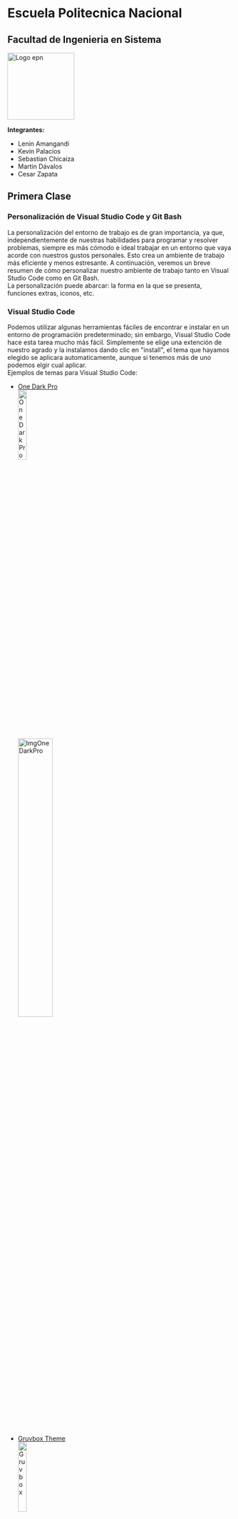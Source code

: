 # Escuela Politecnica Nacional

## Facultad de Ingenieria en Sistema

<!-- ![Logo Politecnica]( https://www.epn.edu.ec/wp-content/uploads/2022/08/logo-epn-vertical.png ) -->

<img src="recursosImgs/Logo epn 2.png" alt="Logo epn" width="150px" height="150px">

**Integrantes:**

* Lenin Amangandi
* Kevin Palacios
* Sebastian Chicaiza
* Martin Dávalos
* Cesar Zapata

## **Primera Clase**
### __Personalización de Visual Studio Code y Git Bash__
La personalización del entorno de trabajo es de gran importancia, ya que, independientemente de nuestras habilidades para programar y resolver problemas, siempre es más cómodo e ideal trabajar en un entorno que vaya acorde con nuestros gustos personales. Esto crea un ambiente de trabajo más eficiente y menos estresante. A continuación, veremos un breve resumen de cómo personalizar nuestro ambiente de trabajo tanto en Visual Studio Code como en Git Bash. <br> La personalización puede abarcar: la forma en la que se presenta, funciones extras, iconos, etc.  
### __Visual Studio Code__
Podemos utilizar algunas herramientas fáciles de encontrar e instalar en un entorno de programación predeterminado; sin embargo, Visual Studio Code hace esta tarea mucho más fácil. Simplemente se elige una extención de nuestro agrado y la instalamos dando clic en "install", el tema que hayamos elegido se aplicara automaticamente, aunque si tenemos más de uno podemos elgir cual aplicar.<br> Ejemplos de temas para Visual Studio Code:
- [One Dark Pro](https://marketplace.visualstudio.com/items?itemName=zhuangtongfa.Material-theme)<br><img src="https://windows.atsit.in/es/wp-content/uploads/sites/10/2023/03/los-mejores-temas-de-codigo-de-visual-studio-1.png" width="20%" alt="OneDarkPro" style="margin-right: 200px;"/><img src="https://res.cloudinary.com/dyjrfa6c2/image/upload/v1634884714/Screenshot_2021-10-22_123331_ws20xr.png" width="40%" alt="ImgOneDarkPro"/><br>
- [Gruvbox Theme](https://marketplace.visualstudio.com/items?itemName=jdinhlife.gruvbox)<br><img src="https://alexanderbast.gallerycdn.vsassets.io/extensions/alexanderbast/vscode-snazzy/2.9.0/1518981597488/Microsoft.VisualStudio.Services.Icons.Default" width="20%" alt="Gruvbox" style="margin-right: 200px;"/><img src="https://camo.githubusercontent.com/003f1d1e16aefc62ecb200b5e4eb08a214641618380541dd6290cfc601cb3b7e/687474703a2f2f692e696d6775722e636f6d2f476b496c38466e2e706e67" width="40%" alt="ImgGruvbox"/><br>
- [Palenight Theme](https://marketplace.visualstudio.com/items?itemName=whizkydee.material-palenight-theme)<br><img src="https://windows.atsit.in/es/wp-content/uploads/sites/10/2023/03/los-mejores-temas-de-codigo-de-visual-studio-4.png" width="20%" alt="Palenight" style="margin-right: 200px;"/><img src="https://preview.redd.it/a-colorscheme-based-on-material-palenight-v0-ti18g9z27eda1.png?width=1080&crop=smart&auto=webp&s=f7ef30056fc232449e124864ee0e2fa4707b9959" width="40%" alt="ImgGruvbox"/><br>
De igual forma existen extenciones que modifican iconos y extenciones que nos brindan una utiliad extra a la hora de programar. Por ejemplo:
- [Material Icon Theme](https://marketplace.visualstudio.com/items?itemName=PKief.material-icon-theme)<br><img src="https://raw.githubusercontent.com/PKief/vscode-material-icon-theme/main/logo.png" width="20%" alt="MaterialIconTheme" style="margin-right: 200px;"/><img src="https://res.cloudinary.com/dukp6c7f7/image/upload/f_auto,fl_lossy,q_auto/s3-ghost//2023/09/material-icon.jpg" width= 40% alt="ImgMaterialIconTheme"><br>
- [vscode-pdf](https://marketplace.visualstudio.com/items?itemName=tomoki1207.pdf)<br><img src="https://tomoki1207.gallerycdn.vsassets.io/extensions/tomoki1207/pdf/1.2.2/1671761410752/Microsoft.VisualStudio.Services.Icons.Default" width="20%" alt="vscoe-pdf" style="margin-right: 200px;"><img src="https://user-images.githubusercontent.com/12548652/55349779-d377ba00-54ba-11e9-8903-3ffe8a62ab03.png" width="40%" alt="Imgvscode-pdf"><br>
- [GitLens](https://marketplace.visualstudio.com/items?itemName=eamodio.gitlens)<br><img src="https://cdn.hashnode.com/res/hashnode/image/upload/v1675947725161/5f61e303-c49a-4dce-acea-8ef9d0676f7c.png" width="20%" alt="GitLens" style="margin-right: 200px;"><img src="https://raw.githubusercontent.com/gitkraken/vscode-gitlens/main/images/docs/commit-graph-illustrated.png" width="40%" alt="ImgGitLens"><br>
Existen extenciones para un leguaje de programacion en especifico que son elementales para una mejor comprension del codigo que se esta escribiendo. Estas extenciones nos ofrecen herramientas muy importantes y utiles como:<br>
- Syntax highlighting y snippets.
- IntelliSense para completar código y sugerencias de errores en tiempo real.
- Depuración de código directamente desde Visual Studio Code.
- Administración de entornos virtuales y paquetes.
- Integración con herramientas externas.<br>
Ejemplos de extenciones de los lenguajes mas populares actualmente:
- [Python](https://marketplace.visualstudio.com/items?itemName=ms-python.python)<br><img src="https://upload.wikimedia.org/wikipedia/commons/thumb/c/c3/Python-logo-notext.svg/1200px-Python-logo-notext.svg.png" width="20%" alt="Python" style="margin-right: 200px;"><img src="https://us-east-2-prod-datasource-bucket.s3.us-east-2.amazonaws.com/uploads/302d3364e0134f43e909c34b77ef948b.png" width="40%" alt="ImgPython"><br>
- [Java](https://marketplace.visualstudio.com/items?itemName=vscjava.vscode-java-pack)<br><img src="https://upload.wikimedia.org/wikipedia/en/thumb/3/30/Java_programming_language_logo.svg/1200px-Java_programming_language_logo.svg.png" width="20%" alt="Java" style="margin-right: 200px;"><img src="https://encrypted-tbn0.gstatic.com/images?q=tbn:ANd9GcRIhu6I5svg1z8ptDi5bR7WQhBdI3HwRxnGyMIkoDUh&s" width="40%" alt="ImgJava"><br>
- [C++](https://marketplace.visualstudio.com/items?itemName=ms-vscode.cpptools)<br><img src="https://upload.wikimedia.org/wikipedia/commons/thumb/1/18/ISO_C%2B%2B_Logo.svg/800px-ISO_C%2B%2B_Logo.svg.png" width="20%" alt="c++" style="margin-right: 200px;"><img src="https://miro.medium.com/v2/resize:fit:1306/1*CWIoNYDHO1RXemblApyH4A.png" width="40%" alt="Imgc++"><br>
## ___Git Bash___
La personalizacion de la terminal de GitBash es un poco mas compleja que en Visual Studio Code, una forma de hacerlo es utilizando la página [__"oh my posh"__](https://ohmyposh.dev/) en la que podremos elegir el tipo de fuente y algunos temas especificamente para GitBash.<br>
Es recomendable que la terminar tambien se perzonalice ya que por defecto suele venir con un tipo de letra no tan agradable para alguno usuarios y el personalizarla puede ayudarnos a generar una mayor familiaridad con la terminal, en especial en personas sin experiencia.
<div style="text-align: center;">
    <img src="https://www.hanselman.com/blog/content/binary/Windows-Live-Writer/Creating-the-Ultimate-PowerShell-prompt_11CD9/image_9f793bcd-61f2-424b-845b-46b63b2f37eb.png" width="50%">
</div>
<br>
Ya que los pasos son largos, para resumirlo podemos seguir los pasos de este video tutorial:
<div style="text-align: center;">
  <a href="https://www.youtube.com/watch?v=Bkaox81ppds">
    <img src="https://i.ytimg.com/vi/Bkaox81ppds/maxresdefault.jpg" alt="GitBash" width="50%">
  </a>
</div>
Una opcion muy uitl para el uso de la terminal, es acceder a ella desde el Visual Studio Code, solo debemos cambiarla por defecto. Normalmente suele venir por defecto la terminal de "PowerShell" podemos cambiar esto en las mismas opciones de la terminal y seleccionando el tipo de terminal que deseamos que se mantenga como predefinida de ahora en adelante.
<div style="text-align: center;">
    <img src="https://rohancragg.co.uk/misc/media/git-bash-vscode.png" width="50%">
</div><br>


## **Segunda Clase**

#### Taller MA01: Reporte de Actividad
#### Desarrollo de Habilidades para un buen trabajo en Equipo
#### Fecha: 2024-04-30

En esta clase, realizamos una dinámica para ver nuestra capacidad de colaboración y creatividad. 

### Materiales Utilizados:
- Tallarines
- Malvaviscos
- Cinta adhesiva
- Cinta métrica

### Descripción de la Actividad:
La tarea consistió en trabajar en equipo con un conjunto limitado de materiales: tallarines y malvaviscos. El objetivo era construir una torre utilizando la menor cantidad de recursos posible en 15 minutos. Además cada compañero solo podría utilizar una mano durante la construcción.

### Experiencia de Grupo:
Decidimos implementar una estrategia, formar una pirámide, utilizando un pentágono como base. Esta decisión surgió del lider. Una táctica efectiva fue asignar roles específicos: algunos se encargaban de sostener los malvaviscos mientras otros insertaban los tallarines. Esta distribución de tareas nos permitió optimizar nuestro tiempo y recursos de manera eficiente.

### Rol del Líder:
Nuestro líder demostró una habilidad para delegar responsabilidades y confiar en las capacidades individuales de cada miembro. Proporcionó instrucciones claras y luego permitió que el equipo trabajara en conjunto para alcanzar el objetivo. Su enfoque facilitó un ambiente de colaboración y autonomía.

### Dinámica de Grupo:
El grupo demostró capacidad para seguir instrucciones y adaptarse a los desafíos que surgieron durante la actividad. La comunicación fluida y la disposición para colaborar fueron fundamentales para superar cualquier obstáculo que encontramos en el camino hacia la construcción de nuestra torre.

### Reflexión:
Esta experiencia nos brindó una valiosa lección sobre la importancia del trabajo en equipo y la confianza mutua. Aprendimos que la creatividad nace cuando se fomenta un ambiente de colaboración y apertura a nuevas ideas. Además, reconocimos la importancia de la planificación y la asignación efectiva de roles para objetivos comunes.

![Foto de la pirámide](https://i.ibb.co/c1vD8gB/Imagen-de-Whats-App-2024-05-03-a-las-20-03-33-dc8bf794.jpg)

## **Tercera Clase**

### ¿Qué es Markdown ?

Markdown es un lenguaje de texto en el cual se puede escribir texto de forma sencilla y usualmente es usado para leerlo en cualquier equipo, ya que a diferencia de un archivo word o pdf, markdown no necesita oficialmente un programa en específico que lo lea, ya que se puede abrir en un block de notas o navegador, además mediantes extensiones se lo puede instalar en el vsc.

<img src="https://static1.makeuseofimages.com/wordpress/wp-content/uploads/2022/08/VSCode-Ultimate-Markdown-Editor-Cover.jpg" width="250px" height="140px">

### Sintaxis de Markdown

1. Encabezados: Para los encabezados,titulos y subtitulos se debe utilizar el simbolo # loos cuales van concadenados desde el 1-6.

* #Markdown#

* #Markdown##

* ###Markdown###

2. Negrillas y cursivas:

* **Negrillas**= ** palabra **
* _Cursiva_= __ palabra __

3. Imágenes: Para insertar una imagen ya sea remota o local se utiliza el siguiente formato ! [] ( ) o simplemente se escribe la palabra imgage y el editor nos ayudara. Además hay que tener en cuenta que las modificaciones como el tamaño de la imagen no se los puede realizar en Markdown, para esta situación se debe hacer uso lenguaje html.

4. Listas: Para las listas no ordenadas se utiliza el símbolo * y para las listas ordenadas se utiliza en número seguido de un punto.

    1.Estudiante1
    2.Estudiante2
    3.Estudiante3

    *Java *Html * Css

5. Codigo: Markdown puede resaltar de colores un codigo siempre que se haga enfacis en su lenguaje, se utiliza 3 veces el simbolo de la tilde antes y despues del pedazo de codigo.

``` java
public class HolaMundo {

  public static void main(String[] args) {
        System.out.println("Hola Mundo");
  }
} 
```

6. Tablas: Para crear tablas debemos crear las barras verticales | Columna1 | Columna2 | (alt + 124)

| Lenguaje | IDE |
|------   | ------|
|java |Eclipse,Visual y Netbeans|

7. Para colocar citas se puede utilizar el simbolo menor que > (Alt+62)
> Ejemplo de cita.

## MarkDown PDF

Markdown PDF es una extension que puede ser instalada en el VSCode que nos permite exportar un proyecto Markdown a pedf.

<img src="https://i.ytimg.com/vi/4pGz01s_OZs/maxresdefault.jpg" width="250px" height="140px">
__

### ¿Qué es Git ?

Git es un control de versiones de archivos los cuales pueden ser guardados de forma local en la computadora o de forma remota al subirlo a la nube de GitHub, así puede facilitar el desarrollo en quipo de proyectos estudiantiles y profesionales.

Git Hub es una plataforma perteneciente a Microsoft en la cual los desarrolladores pueden crear repositorios que pueden ser publicos o privados en que permiter realizar un seguimiento al historial de cambios en un archivo y ser de ayuda al momento de querer clonarlos en nuestra computadora o modificarlos desde su pagina web.

<img src="https://upload.wikimedia.org/wikipedia/commons/c/c2/GitHub_Invertocat_Logo.svg" width="150px" height="120px">

Git Bash es una terminal se puede instalar en cualquier sistema operativo y en su mayoría de veces ser sincronizada por defecto con el editor de código VSCode pero es necesario crearse una cuenta en la página oficial de [GitHub](https://github.com/ "Página oficial de GitHub"), desde esta terminar se puede utilizar diferentes tipos camandos para poder crear,inicializar,clonar etc.

<img src="https://cdn.worldvectorlogo.com/logos/git-bash.svg" width="150px" height="120px">

## ¿Como funciona el Git?

Git es de utilidad debido a tener la funcionalidad de las ramas de un proyecto, es decir se puede tener en paralelo una copia exacta del proyecto en el que estemos trabajando y los miembros del equipo pueden utilizar estas ramas para insertar o modificar información sin tener preocupación de arruinar el proyecto principal. De igual forma se debe tener en cuenta si estos cambios son incompatibles al momento de querer fusionar la rama y el proyecto princial.

>Palabras claves

**Respositorio:** Un repositorio es la carpeta principal en la cual se puede a crear mas carpetas o archivos de proyecto (html,java,md,etc) a los cuales se les hara un seguimiento al momento de querer modificarlo.

**Commit:** Se los puede entender como bitacoras o registro de los cambios que se han echo a lo largo de las modificaiones del proyecto.

___

Existen 3 etapa en las cuales nuestros archivos pueden estar:

1. *Directorio de trabajo:* Es la carpeta en donde se trabaja con el archivo del proyecto y también se tiene la carpeta escondida .git

2. *Área de preparación:* En esta etapa se prepara los cambios que se quieran incluir en el repositorio, en el git bash se utiliza el comando git add nombreDelArchivo

3. *Repositorio Git:* En esta última etapa se realiza los commits al proyecto y automáticamente se realiza una copia del proyecto con sus modificaciones y el número de commits nos indicara el historial por el que ha pasado el proyecto.

![areas de trabajo](https://luisiblogdeinformatica.com/wp-content/uploads/2019/08/git-diagrama-repositorios-tutorial-1024x576.png)
<!-- <img src="https://miro.medium.com/v2/resize:fit:1372/1*MiUAuocQcPc8sSxwu43HAQ.png" width="350px" height="250px"> -->

## <font color='red'>***Comandos GIT***</font>

En lo que respecta a los comandos observados en clase, ademas de los propuestos en la guia
tenemos algunos que nos van a ayudar a lo largo del curso.


<font color='skyblue'>***Configurar el nombre para los commits***</font>
****
```

git config --global user.name "Andhiel"

```

<font color='skyblue'>***Configurar Email***</font>

```md

git config --global user.email andy.palace@gmail.com

```
<font color='skyblue'>***Marco de colores para los comandos***</font>

```md

git config --global color.ui true

```

Dentro de los comando basicos tenemos unos muy importante al momento de subir los archivos.

<font color='skyblue'>***Iniciamos GIT en la carpeta donde esta el proyecto***</font>

```md

git init

```
<font color='skyblue'>***Clonamos el repositorio de github o bitbucket***</font>

```md

git clone <url>

```
<font color='skyblue'>***Hacemos el primer commit***</font>

```md

git commit -m "Texto que identifique por que se hizo el commit"

```
<font color='skyblue'>***Subimos al repositorio***</font>

```md

git push origin master

```
<font color='skyblue'>***Añadimos todos los archivos para el commit***</font>

```md

git add .

```
<font color='skyblue'>***Añadimos todos los archivos con la extensión especificada***</font>

```md

git add *.txt

```
<font color='skyblue'>***De haber conflictos los muestra***</font>

```md

git commit -a 

```
<font color='skyblue'>***Subimos al repositorio***</font>

```md

git push <origien> <branch>

```
<font color='skyblue'>***Muestra los logs de los commits***</font>

```md

git log

```
<font color='skyblue'>***Muestra los cambios realizados a un archivo***</font>

```md

git diff
git diff --staged

```
<font color='skyblue'>***Devuelve el ultimo commit y todos los cambios***</font>

```md

git reset --hard HEAD^^

```
<font color='skyblue'>***Agregar repositorio remoto***</font>

```md

git remote add origin <url>

```
<font color='skyblue'>***Muestra una lista de todos los tags***</font>

```md

git tag

```
Los rebase se usan cuando trabajamos con branches esto hace que los branches se pongan al día con el master sin afectar al mismo.

<font color='skyblue'>***Une el branch actual con el master o main, esto no se puede ver como un merge***</font>

```md

git rebase

```
<font color='skyblue'>***Lista un estado actual del repositorio con lista de archivos modificados o agregados***</font>

```md

git status

```

Estos son los que he considerado fundamentales para el uso que les vamos a dar.



## Ramas Git

###  Ramificaciones en Git

En primera instancia Git ofrece una ventaja a un desarrollador al administrar ramas. Utilizando conceptos muy intuitivos, Git no funciona de manera incremental, es decir realizando cambios que pueden rehacerse o deshacerce, de hecho captura instantaneas con una confirmacion asignada (commits) de todos los archivos que se encuentren en ese momento.

### Ramas

Al momento de inicializar un repositorio en Git, es creada una rama por defecto cuyos nombres son main o master, que funge como una rama principal.

A medida que se trabaja sobre el proyecto se realizan los commits creando una nueva captura con todos los cambios realizados:

```console
  $ git add README test.rb LICENSE
  $ git commit -m 'primer commit de mi proyecto'
```

Sobre una rama se encuentra el marcador HEAD y si este no se encuentra sobre la rama en la que estemos trabajando, esta no podra crear sus propias instantaneas, por el momento creamos una nueva rama "problemas" que va a compartir confirmacion con la rama main.

```console
  $ git branch problemas

```

 Usando el comando *git log --oneline --decorate* se puede verificar que:

```console
  $ git log --oneline --decorate
  f30ab (HEAD, main, problemas) add feature #32 - ability to add new
  34ac2 fixed bug #1328 - stack overflow under certain conditions
  98ca9 primer commit de mi proyecto
```

 Un ejemplo practico es cuando se desea trabajar de manera personal en una parte de un proyecto, no se quiere tocar la rama principal asi que usamos la rama problemas y se van realizando los respectivos cambios:
 
```console
      $ git checkout problemas
```
 
  Una vez verificados todos los cambios se procede a realizar un commit y el marcador HEAD se postra sobre el mismo otorgando una instantanea propia a la rama problemas:

```console
  $ vim test.rb
  $ git commit -a -m 'algunos cambios'
  ```

En la vida real se deben solucionar inconvenientes, y supongamos que debemos corregir unos archivos sobre la rama main en el cual estamos . No queremos usar nuestra rama de problemas asi que regresamos a la rama main con un checkout y, en efecto, los archivos se revierten a la ultima instantanea creada por la rama main. 

```console
  $ git checkout main
```

Hacemos unos cambios y los confirmamos:

```console
  $ vim test.rb
  $ git commit -a -m 'hice unos cambios'
```

 Ahora, las ramas "problemas" y "main" se denominan ramas divergentes, porque cada una cuenta con su propia instantanea y los cambios que se realicen en una no afectan en otra:

 ```console
   $ git log --oneline --decorate --graph --all
  * c2b9e (HEAD, main) hice otros cambios
  | * 87ab2 (problemas) algunos cambios
  |/
  * f30ab add feature #32 - ability to add new formats to the
  * 34ac2 fixed bug #1328 - stack overflow under certain conditions
  * 98ca9 primer commit de mi proyecto

 ```

## Fusion

Supongamos que nos llaman para realizar una correccion de ultimo momento en nuestro proyecto, nosotros creamos una nueva rama para trabajar ese conflicto, verificamos y testeamos nuestros cambios y realizamos una fusion (merge) para enviar a la produccion principal (push).

Empezamos creando una nueva rama:

```consola
 $ git checkout -b prb53
  Switched to a new branch "prb53"
```
Realizamos los cambios y un respectivo commit:

```console
  $ vim index.html
  $ git commit -a -m 'se ha agregado un pie de pagina [Problema 53]'
```

Pero nos vuelven a llamar para resolver otro problema, para esto, no queremos tocar nuestro progreso realizado en prb53, entonces regresaremos al main a crear otra rama:

```console
  $ git checkout main
  Switched to branch 'main'
  ```
  Creamos la rama hotfix y una vez realizados los respectivos cambios resolvemos el problema:

```console
    $ git checkout -b hotfix
  Switched to a new branch 'hotfix'
  $ vim index.html
  $ git commit -a -m 'direccion de correo arreglada'
  [hotfix 1fb7853] direccion de correo arreglada
   1 file changed, 2 insertions(+)
```

Ahora que ya tenemos la confirmacion respectiva de hotfix y hemos testeado nuestros cambios procedemos a fusionar:

```console
 $ git checkout main
  $ git merge hotfix
  Updating f42c576..3a0874c
  Fast-forward
   index.html | 2 ++
   1 file changed, 2 insertions(+)
```

Ahora la rama main ocupa la instantanea de la rama hotfix con la misma confirmacion y los cambios realizados en hotfix ahora se encuentran en la rama main.

Borramos la rama hotfix porque no la necesitaremos mas:

```console
  $ git branch -d hotfix
  Deleted branch hotfix (3a0874c).
  ```

  Y con un checkout regresamos a trabajar en el problema #53.

----

### Administrar proyectos en un repositorio remoto.

Creando una cuenta en Github,  y conociendo la url que nos lleva hacia un repositorio remoto:

```console
 $ git remote add github https://server/namespace/project.git
 ```
 Y si no tenemos una copia local del mismo:

 ```console
   $ git clone https://server/namespace/project.git
   ```
   Es recomendable usar la interfaz web para descubrir cosas interesantes sobre la administracion y personalizacion de tu repositorio,

   ---
   ### Contribuir a un proyecto

   Si trabajamos en un equipo de pocos colaboradores, tenemos suerte de encontrarnos en la configuracion mas probable.

   Tenemos a Jaime que clona el repositorio de manera local para realizar su cambio:

   ```console
        # Jaime's Machine
  $ git clone jaime@githost:simplegit.git
  Initialized empty Git repository in /home/jaime/simplegit/.git/
  ...
  $ cd simplegit/
  $ vim lib/simplegit.rb
  $ git commit -am 'removed invalid default value'
  [master 738ee87] removed invalid default value
   1 files changed, 1 insertions(+), 1 deletions(-)
```

Mafer hace lo mismo:

```console
    # Mafer's Machine
  $ git clone mafer@githost:simplegit.git
  Initialized empty Git repository in /home/mafer/simplegit/.git/
  ...
  $ cd simplegit/
  $ vim TODO
  $ git commit -am 'add reset task'
  [master fbff5bc] add reset task
   1 files changed, 1 insertions(+), 0 deletions(-)
```

Mafer decide subir su trabajo:

```console
    # Mafer's Machine
  $ git push origin master
  ...
  To mafer@githost:simplegit.git
     1edee6b..fbff5bc  master -> master
```

Jaime tambien intenta enviar su trabajo al servidor:

```console
    # Jaime's Machine
  $ git push origin master
  To jaime@githost:simplegit.git
   ! [rejected]        master -> master (non-fast forward)
  error: failed to push some refs to 'jaime@githost:simplegit.git'

```
Jaime no pudo subir su trabajo porque Mafer habia subido parte del suyo en la misma rama, en este caso Git se dio cuenta de la diferencia de los archivos.

Jaime debe fusionar sus archivos con los de Mafer:

```console
  $ git fetch origin
  ...
  From jaime@githost:simplegit
   + 049d078...fbff5bc master     -> origin/master

```
Asi es como Jaime tiene una idea de lo que ha hecho Mafer, solo le basta fusionar su trabajo con el de ella:

```console 
  $ git merge origin/master
  Merge made by recursive.
   TODO |    1 +
   1 files changed, 1 insertions(+), 0 deletions(-)
```

Al revisar que la combinacion de su trabajo con el de Mafer no tiene ningun problema y haber testeado correctamente, Jaime puede subir su trabajo al servidor:

```console
  $ git push origin master
  ...
  To jaime@githost:simplegit.git
     fbff5bc..72bbc59  master -> master
```